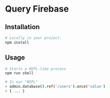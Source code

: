 # Query Firebase

## Installation

```sh
# Locally in your project.
npm install
```


## Usage

```sh
# Starts a REPL-like process
npm run shell

# In our "REPL"
> admin.database().ref('/users').once('value')
> { ... }
```
